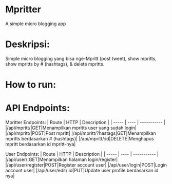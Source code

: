 # Mpritter
A simple micro blogging app

# Deskripsi:
Simple micro blogging yang bisa nge-Mpritt (post tweet), show mpritts, show mpritts by # (hashtags), & delete mpritts.

# How to run:


# API Endpoints:
Mpritter Endpoints:
| Route | HTTP | Description |
| ----- | ---- | ----------- |
|/api/mpritt/|GET|Menampilkan mpritts user yang sudah login|
|/api/mpritt/|POST|Post mpritt|
|/api/mpritt/?hastags|GET|Menampilkan mpritts berdasarkan # (hashtags)|
|/api/mpritt/:id|DELETE|Menghapus mpritt berdasarkan id mpritt-nya|

User Endpoints:
| Route | HTTP | Description |
| ----- | ---- | ----------- |
|/api/user/|GET|Menampilkan halaman login/register|
|/api/user/register|POST|Register account user|
|/api/user/login|POST|Login account user|
|/api/user/edit/:id|PUT|Update user profile berdasarkan id nya|

